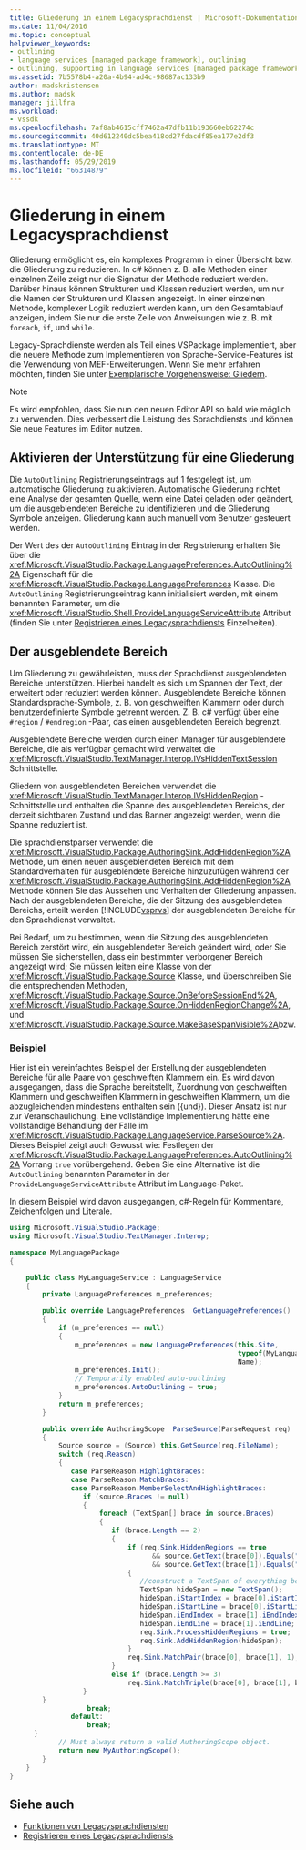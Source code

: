 ```yaml
---
title: Gliederung in einem Legacysprachdienst | Microsoft-Dokumentation
ms.date: 11/04/2016
ms.topic: conceptual
helpviewer_keywords:
- outlining
- language services [managed package framework], outlining
- outlining, supporting in language services [managed package framework]
ms.assetid: 7b5578b4-a20a-4b94-ad4c-98687ac133b9
author: madskristensen
ms.author: madsk
manager: jillfra
ms.workload:
- vssdk
ms.openlocfilehash: 7af8ab4615cff7462a47dfb11b193660eb62274c
ms.sourcegitcommit: 40d612240dc5bea418cd27fdacdf85ea177e2df3
ms.translationtype: MT
ms.contentlocale: de-DE
ms.lasthandoff: 05/29/2019
ms.locfileid: "66314879"
---
```

# <a name="outlining-in-a-legacy-language-service"></a>Gliederung in einem Legacysprachdienst
Gliederung ermöglicht es, ein komplexes Programm in einer Übersicht bzw. die Gliederung zu reduzieren. In c# können z. B. alle Methoden einer einzelnen Zeile zeigt nur die Signatur der Methode reduziert werden. Darüber hinaus können Strukturen und Klassen reduziert werden, um nur die Namen der Strukturen und Klassen angezeigt. In einer einzelnen Methode, komplexer Logik reduziert werden kann, um den Gesamtablauf anzeigen, indem Sie nur die erste Zeile von Anweisungen wie z. B. mit `foreach`, `if`, und `while`.

 Legacy-Sprachdienste werden als Teil eines VSPackage implementiert, aber die neuere Methode zum Implementieren von Sprache-Service-Features ist die Verwendung von MEF-Erweiterungen. Wenn Sie mehr erfahren möchten, finden Sie unter [Exemplarische Vorgehensweise: Gliedern](../../extensibility/walkthrough-outlining.md).

> [!NOTE]
> Es wird empfohlen, dass Sie nun den neuen Editor API so bald wie möglich zu verwenden. Dies verbessert die Leistung des Sprachdiensts und können Sie neue Features im Editor nutzen.

## <a name="enabling-support-for-outlining"></a>Aktivieren der Unterstützung für eine Gliederung
 Die `AutoOutlining` Registrierungseintrags auf 1 festgelegt ist, um automatische Gliederung zu aktivieren. Automatische Gliederung richtet eine Analyse der gesamten Quelle, wenn eine Datei geladen oder geändert, um die ausgeblendeten Bereiche zu identifizieren und die Gliederung Symbole anzeigen. Gliederung kann auch manuell vom Benutzer gesteuert werden.

 Der Wert des der `AutoOutlining` Eintrag in der Registrierung erhalten Sie über die <xref:Microsoft.VisualStudio.Package.LanguagePreferences.AutoOutlining%2A> Eigenschaft für die <xref:Microsoft.VisualStudio.Package.LanguagePreferences> Klasse. Die `AutoOutlining` Registrierungseintrag kann initialisiert werden, mit einem benannten Parameter, um die <xref:Microsoft.VisualStudio.Shell.ProvideLanguageServiceAttribute> Attribut (finden Sie unter [Registrieren eines Legacysprachdiensts](../../extensibility/internals/registering-a-legacy-language-service1.md) Einzelheiten).

## <a name="the-hidden-region"></a>Der ausgeblendete Bereich
 Um Gliederung zu gewährleisten, muss der Sprachdienst ausgeblendeten Bereiche unterstützen. Hierbei handelt es sich um Spannen der Text, der erweitert oder reduziert werden können. Ausgeblendete Bereiche können Standardsprache-Symbole, z. B. von geschweiften Klammern oder durch benutzerdefinierte Symbole getrennt werden. Z. B. c# verfügt über eine `#region` / `#endregion` -Paar, das einen ausgeblendeten Bereich begrenzt.

 Ausgeblendete Bereiche werden durch einen Manager für ausgeblendete Bereiche, die als verfügbar gemacht wird verwaltet die <xref:Microsoft.VisualStudio.TextManager.Interop.IVsHiddenTextSession> Schnittstelle.

 Gliedern von ausgeblendeten Bereichen verwendet die <xref:Microsoft.VisualStudio.TextManager.Interop.IVsHiddenRegion> -Schnittstelle und enthalten die Spanne des ausgeblendeten Bereichs, der derzeit sichtbaren Zustand und das Banner angezeigt werden, wenn die Spanne reduziert ist.

 Die sprachdienstparser verwendet die <xref:Microsoft.VisualStudio.Package.AuthoringSink.AddHiddenRegion%2A> Methode, um einen neuen ausgeblendeten Bereich mit dem Standardverhalten für ausgeblendete Bereiche hinzuzufügen während der <xref:Microsoft.VisualStudio.Package.AuthoringSink.AddHiddenRegion%2A> Methode können Sie das Aussehen und Verhalten der Gliederung anpassen. Nach der ausgeblendeten Bereiche, die der Sitzung des ausgeblendeten Bereichs, erteilt werden [!INCLUDE[vsprvs](../../code-quality/includes/vsprvs_md.md)] der ausgeblendeten Bereiche für den Sprachdienst verwaltet.

 Bei Bedarf, um zu bestimmen, wenn die Sitzung des ausgeblendeten Bereich zerstört wird, ein ausgeblendeter Bereich geändert wird, oder Sie müssen Sie sicherstellen, dass ein bestimmter verborgener Bereich angezeigt wird; Sie müssen leiten eine Klasse von der <xref:Microsoft.VisualStudio.Package.Source> Klasse, und überschreiben Sie die entsprechenden Methoden, <xref:Microsoft.VisualStudio.Package.Source.OnBeforeSessionEnd%2A>, <xref:Microsoft.VisualStudio.Package.Source.OnHiddenRegionChange%2A>, und <xref:Microsoft.VisualStudio.Package.Source.MakeBaseSpanVisible%2A>bzw.

### <a name="example"></a>Beispiel
 Hier ist ein vereinfachtes Beispiel der Erstellung der ausgeblendeten Bereiche für alle Paare von geschweiften Klammern ein. Es wird davon ausgegangen, dass die Sprache bereitstellt, Zuordnung von geschweiften Klammern und geschweiften Klammern in geschweiften Klammern, um die abzugleichenden mindestens enthalten sein ({und}). Dieser Ansatz ist nur zur Veranschaulichung. Eine vollständige Implementierung hätte eine vollständige Behandlung der Fälle im <xref:Microsoft.VisualStudio.Package.LanguageService.ParseSource%2A>. Dieses Beispiel zeigt auch Gewusst wie: Festlegen der <xref:Microsoft.VisualStudio.Package.LanguagePreferences.AutoOutlining%2A> Vorrang `true` vorübergehend. Geben Sie eine Alternative ist die `AutoOutlining` benannten Parameter in der `ProvideLanguageServiceAttribute` Attribut im Language-Paket.

 In diesem Beispiel wird davon ausgegangen, c#-Regeln für Kommentare, Zeichenfolgen und Literale.

```csharp
using Microsoft.VisualStudio.Package;
using Microsoft.VisualStudio.TextManager.Interop;

namespace MyLanguagePackage
{

    public class MyLanguageService : LanguageService
    {
        private LanguagePreferences m_preferences;

        public override LanguagePreferences  GetLanguagePreferences()
        {
            if (m_preferences == null)
            {
                m_preferences = new LanguagePreferences(this.Site,
                                                        typeof(MyLanguageService).GUID,
                                                        Name);
                m_preferences.Init();
                // Temporarily enabled auto-outlining
                m_preferences.AutoOutlining = true;
            }
            return m_preferences;
        }

        public override AuthoringScope  ParseSource(ParseRequest req)
        {
            Source source = (Source) this.GetSource(req.FileName);
            switch (req.Reason)
            {
               case ParseReason.HighlightBraces:
               case ParseReason.MatchBraces:
               case ParseReason.MemberSelectAndHighlightBraces:
                  if (source.Braces != null)
                  {
                      foreach (TextSpan[] brace in source.Braces)
                      {
                         if (brace.Length == 2)
                         {
                             if (req.Sink.HiddenRegions == true
                                   && source.GetText(brace[0]).Equals("{")
                                   && source.GetText(brace[1]).Equals("}"))
                             {
                                //construct a TextSpan of everything between the braces
                                TextSpan hideSpan = new TextSpan();
                                hideSpan.iStartIndex = brace[0].iStartIndex;
                                hideSpan.iStartLine = brace[0].iStartLine;
                                hideSpan.iEndIndex = brace[1].iEndIndex;
                                hideSpan.iEndLine = brace[1].iEndLine;
                                req.Sink.ProcessHiddenRegions = true;
                                req.Sink.AddHiddenRegion(hideSpan);
                             }
                             req.Sink.MatchPair(brace[0], brace[1], 1);
                         }
                         else if (brace.Length >= 3)
                             req.Sink.MatchTriple(brace[0], brace[1], brace[2], 1);
                  }
        }
                   break;
               default:
                   break;
      }
            // Must always return a valid AuthoringScope object.
            return new MyAuthoringScope();
        }
    }
}
```

## <a name="see-also"></a>Siehe auch
- [Funktionen von Legacysprachdiensten](../../extensibility/internals/legacy-language-service-features1.md)
- [Registrieren eines Legacysprachdiensts](../../extensibility/internals/registering-a-legacy-language-service1.md)